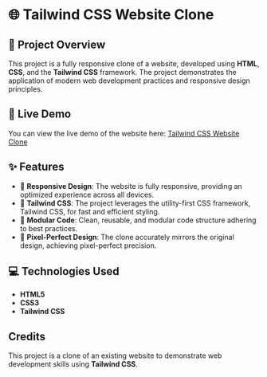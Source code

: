 # 🌐 Tailwind CSS Website Clone

## 📝 Project Overview

This project is a fully responsive clone of a website, developed using **HTML**, **CSS**, and the **Tailwind CSS** framework. The project demonstrates the application of modern web development practices and responsive design principles.

## 🚀 Live Demo

You can view the live demo of the website here: [Tailwind CSS Website Clone](https://projects.goelnishant.in/tailwind/index.html)

## ✨ Features

- 📱 **Responsive Design**: The website is fully responsive, providing an optimized experience across all devices.
- 🎨 **Tailwind CSS**: The project leverages the utility-first CSS framework, Tailwind CSS, for fast and efficient styling.
- 🧩 **Modular Code**: Clean, reusable, and modular code structure adhering to best practices.
- 🎯 **Pixel-Perfect Design**: The clone accurately mirrors the original design, achieving pixel-perfect precision.

## 💻 Technologies Used

- **HTML5**
- **CSS3**
- **Tailwind CSS**

## Credits

This project is a clone of an existing website to demonstrate web development skills using **Tailwind CSS**.